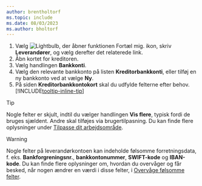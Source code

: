 ```yaml
---
author: brentholtorf
ms.topic: include
ms.date: 08/03/2023
ms.author: bholtorf
---
```


1. Vælg ![Lightbulb, der åbner funktionen Fortæl mig.](../media/ui-search/search_small.png "Fortæl mig, hvad du vil foretage dig") ikon, skriv **Leverandører**, og vælg derefter det relaterede link.
2. Åbn kortet for kreditoren.
3. Vælg handlingen **Bankkonti**.
4. Vælg den relevante bankkonto på listen **Kreditorbankkonti**, eller tilføj en ny bankkonto ved at vælge **Ny**.
5. På siden **Kreditorbankkontokort** skal du udfylde felterne efter behov. [!INCLUDE[tooltip-inline-tip](../includes/tooltip-inline-tip_md.md)]

> [!TIP]
> Nogle felter er skjult, indtil du vælger handlingen **Vis flere**, typisk fordi de bruges sjældent. Andre skal tilføjes via brugertilpasning. Du kan finde flere oplysninger under [Tilpasse dit arbejdsområde](../ui-personalization-user.md).

> [!WARNING]
> Nogle felter på leverandørkontoen kan indeholde følsomme forretningsdata, f. eks. **Bankforgreningsnr.**, **bankkontonummer**, **SWIFT-kode** og **IBAN-kode**. Du kan finde flere oplysninger om, hvordan du overvåger og får besked, når nogen ændrer en værdi i disse felter, i [Overvåge følsomme felter](../across-log-changes.md#monitor-sensitive-fields).
